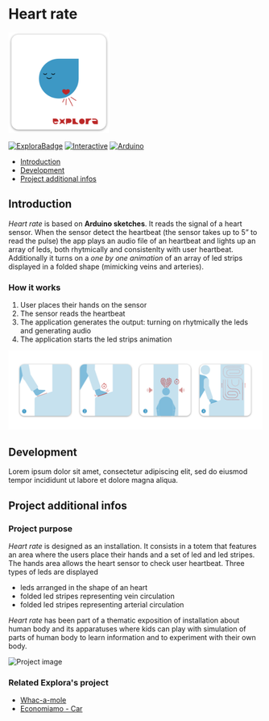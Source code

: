 # Heart rate

<img width="200" alt="project logo" src="images/logo.png">

[![ExploraBadge](https://img.shields.io/badge/-Explora-eb5c2f)](https://mdbr.it/en/) [![Interactive](https://img.shields.io/badge/-Interactive_installation-55ca7c)](https://en.wikipedia.org/wiki/Interactive_art)
[![Arduino](https://img.shields.io/badge/-Arduino-009297?logo=arduino&logoColor=white)](https://www.arduino.cc/)

- [Introduction](#introduction)
- [Development](#development)
- [Project additional infos](#infos)


## <a name="introduction"></a>Introduction
*Heart rate* is based on **Arduino sketches**. It reads the signal of a heart sensor. When the sensor detect the heartbeat (the sensor takes up to 5” to read the pulse) the app plays an audio file of an heartbeat and lights up an array of leds, both rhytmically and consistenlty with user heartbeat.
Additionally it turns on a *one by one animation* of an array of led strips displayed in a folded shape (mimicking veins and arteries).	


### How it works
1. User places their hands on the sensor 
2. The sensor reads the heartbeat
3. The application generates the output: turning on rhytmically the leds and generating audio
4. The application starts the led strips animation

![How it works](images/flow.png)


## <a name="development"></a>Development
Lorem ipsum dolor sit amet, consectetur adipiscing elit, sed do eiusmod tempor incididunt ut labore et dolore magna aliqua. 


## <a name="infos"></a>Project additional infos

### Project purpose
*Heart rate* is designed as an installation. It consists in a totem that features an area where the users place  their hands and a set of led and led stripes. The hands area allows the heart sensor to check user heartbeat. Three types of leds are displayed
- leds arranged in the shape of an heart
- folded led stripes representing vein circulation
- folded led stripes representing arterial circulation


*Heart rate* has been part of a thematic exposition of installation about human body and its apparatuses where kids can play with simulation of parts of human body to learn information and to experiment with their own body.

![Project image](images/example.png)

### Related Explora's project

- [Whac-a-mole]()
- [Economiamo - Car]()